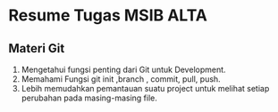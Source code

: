 # Resume Tugas MSIB ALTA 

## Materi Git
1. Mengetahui fungsi penting dari Git untuk Development.
2. Memahami Fungsi git init ,branch , commit, pull, push. 
3. Lebih memudahkan pemantauan suatu project untuk melihat setiap perubahan pada masing-masing file.
